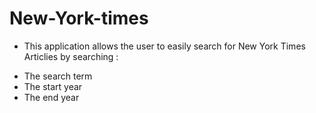 # New-York-times

* This application allows the user to easily search for New York Times Articlies by searching :
- The search term
- The start year 
- The end year
 